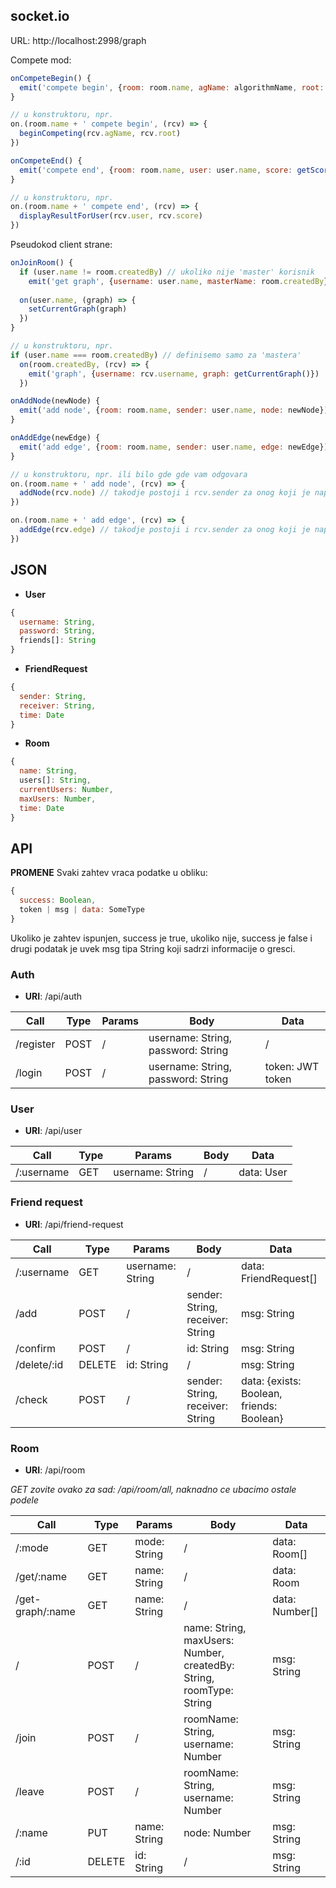 ## socket.io

URL: http://localhost:2998/graph

Compete mod:
```javascript
onCompeteBegin() {
  emit('compete begin', {room: room.name, agName: algorithmName, root: root})
}
```
```javascript
// u konstruktoru, npr.
on.(room.name + ' compete begin', (rcv) => {
  beginCompeting(rcv.agName, rcv.root)
})
```
```javascript
onCompeteEnd() {
  emit('compete end', {room: room.name, user: user.name, score: getScore()})
}
```
```javascript
// u konstruktoru, npr.
on.(room.name + ' compete end', (rcv) => {
  displayResultForUser(rcv.user, rcv.score)
})
```

Pseudokod client strane:
```javascript
onJoinRoom() {
  if (user.name != room.createdBy) // ukoliko nije 'master' korisnik
    emit('get graph', {username: user.name, masterName: room.createdBy})
  
  on(user.name, (graph) => {
    setCurrentGraph(graph)
  })
}
```
```javascript
// u konstruktoru, npr.
if (user.name === room.createdBy) // definisemo samo za 'mastera'
  on(room.createdBy, (rcv) => {
    emit('graph', {username: rcv.username, graph: getCurrentGraph()})
  })
```
```javascript
onAddNode(newNode) {
  emit('add node', {room: room.name, sender: user.name, node: newNode})
}

onAddEdge(newEdge) {
  emit('add edge', {room: room.name, sender: user.name, edge: newEdge})
}
```
```javascript
// u konstruktoru, npr. ili bilo gde gde vam odgovara
on.(room.name + ' add node', (rcv) => {
  addNode(rcv.node) // takodje postoji i rcv.sender za onog koji je napravio izmenu
})

on.(room.name + ' add edge', (rcv) => {
  addEdge(rcv.edge) // takodje postoji i rcv.sender za onog koji je napravio izmenu
})
```

## JSON

* **User**
```javascript
{
  username: String,
  password: String,
  friends[]: String
}
```

* **FriendRequest**
```javascript
{
  sender: String,
  receiver: String,
  time: Date
}
```

* **Room**
```javascript
{
  name: String,
  users[]: String,
  currentUsers: Number,
  maxUsers: Number,
  time: Date
}
```

## API

**PROMENE** Svaki zahtev vraca podatke u obliku:
```javascript
{
  success: Boolean,
  token | msg | data: SomeType
}
```
Ukoliko je zahtev ispunjen, success je true, ukoliko nije, success je false i drugi podatak je uvek msg tipa String koji sadrzi informacije o gresci.

### Auth
* **URI**: /api/auth

| Call        | Type    | Params                | Body                                    | Data                                      |
|-------------|---------|-----------------------|-----------------------------------------|-------------------------------------------|
| /register   | POST    | /                     | username: String, password: String      | /                                         |
| /login      | POST    | /                     | username: String, password: String      | token: JWT token                          |
                    
### User                    
* **URI**: /api/user                    
                    
| Call        | Type    | Params                | Body                                    | Data                                      |
|-------------|---------|-----------------------|-----------------------------------------|-------------------------------------------|
| /:username  | GET     | username: String      | /                                       | data: User                                      |
                    
### Friend request                    
* **URI**: /api/friend-request                    
                    
| Call        | Type    | Params                | Body                                    | Data                                      |
|-------------|---------|-----------------------|-----------------------------------------|-------------------------------------------|
| /:username  | GET     | username: String      | /                                       | data: FriendRequest[]                     |
| /add        | POST    | /                     | sender: String, receiver: String        | msg: String                               |
| /confirm    | POST    | /                     | id: String                              | msg: String                               |
| /delete/:id | DELETE  | id: String            |  /                                      | msg: String                               |
| /check      | POST    | /                     | sender: String, receiver: String        | data: {exists: Boolean, friends: Boolean} |

### Room
* **URI**: /api/room

*GET zovite ovako za sad: /api/room/all, naknadno ce ubacimo ostale podele*

| Call        | Type    | Params                | Body                                    | Data                                      |
|-------------|---------|-----------------------|-----------------------------------------|-------------------------------------------|
| /:mode      | GET     | mode: String          | /                                       | data: Room[]                              |
| /get/:name  | GET     | name: String          | /                                       | data: Room                                |
| /get-graph/:name| GET | name: String          | /                                       | data: Number[]                            |
| /           | POST    | /                     | name: String, maxUsers: Number, createdBy: String, roomType: String   | msg: String |
| /join       | POST    | /                     | roomName: String, username: Number      | msg: String                               |
| /leave      | POST    | /                     | roomName: String, username: Number      | msg: String                               |
| /:name      | PUT     | name: String          | node: Number                            | msg: String                               |
| /:id        | DELETE  | id: String            | /                                       | msg: String                               |
